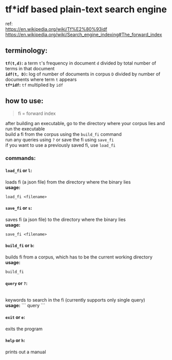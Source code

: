 # tf*idf based plain-text search engine
ref: 
<br>
https://en.wikipedia.org/wiki/Tf%E2%80%93idf 
<br>
https://en.wikipedia.org/wiki/Search_engine_indexing#The_forward_index

## terminology:
<b>`tf(t,d)`:</b> a term `t`'s frequency in document `d` divided by total number of terms in that document
<br>
<b>`idf(t, D)`:</b> log of number of documents in corpus `D` divided by number of documents where term `t` appears
<br>
<b>`tf*idf`:</b> `tf` multiplied by `idf`

## how to use:
> fi = forward index


after building an executable, go to the directory where your corpus lies and run the executable
<br>
build a fi from the corpus using the `build_fi` command
<br>
run any queries using `?` or save the fi using `save_fi`
<br>
if you want to use a previously saved fi, use `load_fi`

### commands:
#### `load_fi` or `l`:
loads fi (a json file) from the directory where the binary lies
<br>
<b>usage:</b> 
```
load_fi <filename>
```

#### `save_fi` or `s`:
saves fi (a json file) to the directory where the binary lies
<br>
<b>usage:</b>
``` 
save_fi <filename>
```

#### `build_fi` or `b`:
builds fi from a corpus, which has to be the current working directory
<br>
<b>usage:</b>
``` 
build_fi
```

#### `query` or `?`:
<br>
keywords to search in the fi (currently supports only single query)
<br>
<b>usage:</b> 
```
query <query>
```

#### `exit` or `e`:
exits the program

#### `help` or `h`:
prints out a manual
